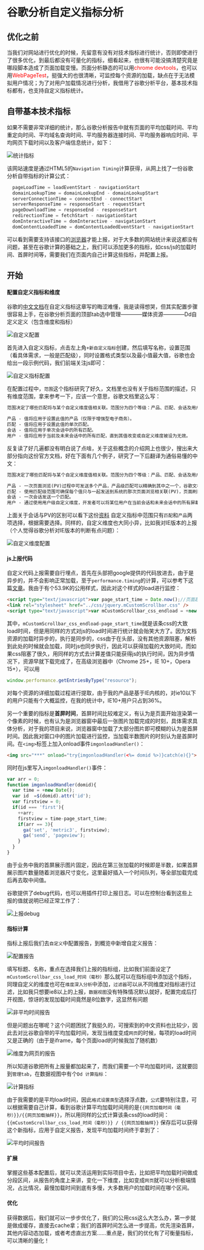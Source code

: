 谷歌分析自定义指标分析
=============

## 优化之前

  当我们对网站进行优化的时候，先留意有没有对技术指标进行统计，否则即使进行了很多优化，到最后都没有可量化的指标，细看起来，也很有可能没搞清楚究竟是哪段脚本造成了页面加载变慢。页面分析静态的可以用<font color="red">chrome devtools</font>，也可以用<font color="red">WebPageTest</font>，挺强大的也很清晰，可监控每个资源的加载，缺点在于无法模拟用户情况；为了对用户加载情况进行分析，我借用了谷歌分析平台，基本技术指标都有，也支持自定义指标统计。

## 自带基本技术指标
如果不需要非常详细的统计，那么谷歌分析报告中就有页面的平均加载时间、平均重定向时间、平均域名查询时间、平均服务器连接时间、平均服务器响应时间、平均网页下载时间以及客户端信息统计，如下：

![统计指标](../master/res/images/google_anaylytics_1.png)

该网站速度是通过HTML5的`Navigation Timing`计算获得，从网上找了一份谷歌分析自带指标的计算公式：
```javascript
  pageLoadTime = loadEventStart - navigationStart
  domainLookupTime = domainLookupEnd - domainLookupStart
  serverConnectionTime = connectEnd - connectStart
  serverResponseTime = responseStart - requestStart
  pageDownloadTime = responseEnd - responseStart
  redirectionTime = fetchStart - navigationStart
  domInteractiveTime = domInteractive - navigationStart
  domContentLoadedTime = domContentLoadedEventStart - navigationStart
```
可以看到需要支持该接口的[浏览器](http://caniuse.com/\#feat=nav-timing)才能上报，对于大多数的网站统计来说这都没有问题，甚至在谷歌计算的基础之上，我们可以添加更多的指标，如css/js的加载时间、首屏时间等，需要我们在页面内自己计算这些指标，并配置上报。

## 开始
#### 配置自定义指标和维度
谷歌的[中文文档](https://support.google.com/analytics/answer/2709828)在自定义指标这章写的晦涩难懂，我是读得想哭，但其实配置步骤很容易上手，在谷歌分析页面的顶部tab选中管理————媒体资源————Dd自定义定义（包含维度和指标）

![自定义配置](../master/res/images/google_anaylytics_2.png)

首先进入自定义指标，点击左上角`+新自定义指标`创建，然后填写名称，设置范围（看具体需求，一般是匹配级），同时设置格式类型以及最小值最大值，谷歌也会给出一段示例代码，我们前端关注js即可：

![自定义指标配置](../master/res/images/google_anaylytics_7.png)

在配置过程中，`范围`这个指标研究了好久，文档里也没有关于指标范围的描述，只有维度范围，拿来参考一下，应该一个意思，谷歌文档里这么写：
```markdown
范围决定了哪些匹配将与某个自定义维度值相关联。范围分为四个等级：产品、匹配、会话及用户：

产品 - 值将应用于设置此值的产品（仅限于增强型电子商务）。
匹配 - 值将应用于设置此值的单次匹配。
会话 - 值将应用于单次会话中的所有匹配。
用户 - 值将应用于当前及未来会话中的所有匹配，直到其值改变或自定义维度被设为无效。
```
反复读了好几遍都没有明白说了点啥，关于这些概念的介绍网上也很少，搜出来大部分指向这份官方文档，好在下面有几个例子，研究了一下后翻译为通俗易懂的中文：
```markdown
范围决定了哪些匹配将与某个自定义维度值相关联。范围分为四个等级：产品、匹配、会话及用户：

产品 - 一次页面浏览(PV)过程中可发送多个产品，产品级匹配可以精确到其中之一个，谷歌文档中的例子将产品级匹配和游戏道具结合。
匹配 - 使用匹配级范围可确保每个值只与一起发送到系统的那次页面浏览相关联(PV)，页面刷新一次即发送一次，最为常用的匹配模式。
会话 - 一次会话发送一个匹配。
用户 - 通过使用用户级自定义维度，开发者可以将某位用户在当前会话和未来会话中的所有屏幕浏览量关联到一个匹配中。
```
上面关于会话与PV的区别可以看下这份[资料](https://support.google.com/analytics/answer/2956047?hl=zh-Hans)
自定义指标中范围只有`匹配`和`产品`两项选择，根据需要选择。同样的，自定义维度也大同小异，比如我对IE版本的上报（个人觉得谷歌分析对IE版本的判断有点问题）：

![自定义维度配置](../master/res/images/google_anaylytics_4.png)

#### js上报代码
自定义代码上报需要自行埋点，首先在头部把google提供的代码放进去，由于是异步的，并不会影响正常加载，至于`performance.timing`的计算，可以参考下这篇[文章](http://www.alloyteam.com/2015/09/explore-performance/)。我由于有个53.9K的公用样式，因此对这个样式的load进行监控：
```html
<script type="text/javascript">var page_start_time = Date.now();//页面起点</script>
<link rel="stylesheet" href="../css/jquery.mCustomScrollbar.css" />
<script type="text/javascript">var mCustomScrollbar_css_endload = +new Date();//jquery.mCustomScrollbar.css load结束时间</script>
```
其中，`mCustomScrollbar_css_endload-page_start_time`就是该条css的大致load时间，但是用同样的方式对js的load时间进行统计就会贻笑大方了。因为文档资源的加载时异步的，执行是同步的，css由于在头部，没有其他资源阻塞，解析到此处的时候就会加载，同时js也同步执行，因此可以获得加载的大致时间，而如果css阻塞了很久，用同样的方式去计算差值只能获得js的执行时间，因为异步情况下，资源早就下载完成了，在高级浏览器中（Chrome 25+，IE 10+，Opera 15+），可以用
```javascript
window.performance.getEntriesByType("resource");
```
对每个资源的详细加载过程进行提取，由于我的产品是基于IE内核的，对ie10以下的用户只能有个大概监控，在我的统计中，IE10+用户只占到36%。

  另一个重要的指标是<b>首屏时间</b>，首屏时间比较难定义，有认为是页面开始渲染第一个像素的时候，也有认为是浏览器窗中最后一张图片加载完成的时刻，具体需求具体分析，对于我的项目来说，浏览器窗中加载了大部分图片即可模糊的认为是首屏时间。因此我对窗口中的图片加载进行监控，当加载半数图片的时刻认为是首屏时间。在`<img>`标签上加入onload事件`imgonloadHandler()`：
```html
<img src="***" onload="try{imgonloadHandler(<%= domid %>)}catch(e){}">
```
同时在js里写入`imgonloadHandler()`事件：
```javascript
var arr = 0;
function imgonloadHandler(domid){
  var time = +new Date();
  var id  =$(domid).attr('id');
  var firstview = 0;
  if(id === 'first'){
    ++arr;
    firstview = time-page_start_time;
    if(arr == 3){
      ga('set', 'metric3', firstview);
      ga('send', 'pageview');
    }
  }
}
```
由于业务中我的首屏展示图片固定，因此在第三张加载的时候即是半数，如果首屏展示图片数量随着浏览器尺寸变化，这里最好插入一个时间队列，等全部加载完成后再去取中间值。

谷歌提供了debug代码，也可以用插件打印上报日志。可以在控制台看到这些上报的值就说明已经正常工作了：

![上报debug](../master/res/images/google_anaylytics_5.png)

#### 指标计算
指标上报后我们去`自定义`中配置报告，到概览中新增自定义报告：

![配置报告](../master/res/images/google_anaylytics_6.png)

填写标题、名称，重点在选择我们上报的指标组，比如我们前面设定了`mCustomScrollbar_css_load_时间（毫秒）`那么就可以在指标组中添加这个指标，同理自定义的维度也可在`维度深入分析`中添加，`过滤器`可以从不同维度对指标进行过滤，比如我只想要ie8以上的上报，`数据视图`没有特殊情况默认就好，配置完成后打开视图，惊讶的发现加载时间竟然是8位数字，这显然有问题

![非平均时间报告](../master/res/images/google_anaylytics_8.png)

但是问题出在哪呢？这个问题困扰了我挺久的，可搜索到的中文资料也比较少，因此去对比谷歌自带的平均加载时间，发现当维度变成`网页`的时候，每项的load时间又是正确的（由于是iframe，每个页面load的时候我加了随机数）

![维度为网页的报告](../master/res/images/google_anaylytics_9.png)

所以知道谷歌把所有上报量都加起来了，而我们需要一个平均加载时间，这就要回到`管理tab`，在数据视图中有个`Dd 计算指标`：

![计算指标](../master/res/images/google_anaylytics_10.png)

由于我需要的是平均load时间，因此`格式设置类型`选择浮点数，`公式`要特别注意，可以根据需要自己计算，看到谷歌计算平均加载时间用的是`{{网页加载时间（毫秒）}}/{{网页加载抽样}}`，所以用同样的公式计算该条css的load时间：`{{mCustomScrollbar_css_load_时间（毫秒）}} / {{网页加载抽样}}`
保存后可以获得这个新指标，应用于自定义报告，发现平均加载时间终于拿到了：

![平均时间报告](../master/res/images/google_anaylytics_11.png)

#### 扩展
掌握这些基本配置后，就可以灵活运用到实际项目中去，比如把平均加载时间做成分段区间，从报告的角度上来讲，变化一下维度，比如变成`网页`就可以分析极端情况，占比情况，最慢加载时间到底有多慢，大多数用户的加载时间在哪个区间。

#### 优化
获得数据后，我们就可以一步步优化了，我们的公用css这么大怎么办，第一步就是做成缓存，直接去cache拿；我们的首屏时间怎么进一步提高，优先渲染首屏，其他内容动态加载，或者考虑直出方案……重点是，我们的优化有了可衡量指标，可以清晰的量化！


